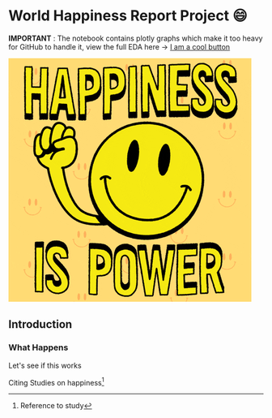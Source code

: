 # World Happiness Report Project :smile:

**IMPORTANT** : The notebook contains plotly graphs which make it too heavy for GitHub to handle it, view the full EDA here $\rightarrow$ [I am a cool button](https://github.com/FabioF98/World-Happiness-Report#user-content-fn-1-8392d015b54c4dd1e78cd670ac447a42)

![I know you're busy but don't forget to smile](/World%20Happiness%20Report%20Images/giphy.gif)

## Introduction


### What Happens

Let's see if this works





Citing Studies on happiness[^1]


[^1]: Reference to study
